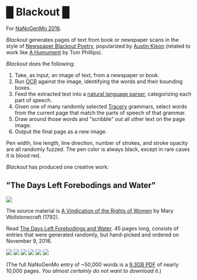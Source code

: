 # █ Blackout █

For [NaNoGenMo 2016](https://github.com/NaNoGenMo/2016).

_Blackout_ generates pages of text from book or newspaper scans in the style of [Newspaper Blackout Poetry](http://newspaperblackout.com/), popularized by [Austin Kleon](https://twitter.com/austinkleon) (related to work like [A Humument](http://tomphillipshumument.tumblr.com/) by Tom Phillips).

_Blackout_ does the following:

1. Take, as input, an image of text, from a newspaper or book.
2. Run [OCR](https://github.com/jflesch/pyocr) against the image, identifying the words and their bounding boxes.
3. Feed the extracted text into a [natural language parser](https://spacy.io/), categorizing each part of speech.
3. Given one of many randomly selected [Tracery](https://github.com/aparrish/pytracery) grammars, select words from the current page that match the parts of speech of that grammar.
4. Draw around those words and "scribble" out all other text on the page image.
5. Output the final page as a new image.

Pen width, line length, line direction, number of strokes, and stroke opacity are all randomly fuzzed. The pen color is always black, except in rare cases it is blood red.

_Blackout_ has produced one creative work:

## "The Days Left Forebodings and Water"

<img src="https://github.com/lizadaly/blackout/blob/master/images/title.png?raw=true" />

The source material is [A Vindication of the Rights of Women](https://en.wikipedia.org/wiki/A_Vindication_of_the_Rights_of_Woman) by Mary Wollstonecraft (1792).

Read [The Days Left Forebodings and Water](https://s3.amazonaws.com/worldwritable/nanogenmo2016-short.pdf). 45 pages long, consists of entries that were generated randomly, but hand-picked and ordered on November 9, 2016.


<img src="https://github.com/lizadaly/blackout/blob/master/images/1.png?raw=true" />

<img src="https://github.com/lizadaly/blackout/blob/master/images/2.png?raw=true" />

<img src="https://github.com/lizadaly/blackout/blob/master/images/3.png?raw=true" />

<img src="https://github.com/lizadaly/blackout/blob/master/images/4.png?raw=true" />

<img src="https://github.com/lizadaly/blackout/blob/master/images/6.png?raw=true" />

<img src="https://github.com/lizadaly/blackout/blob/master/images/7.png?raw=true" />


(The full NaNoGenMo entry of ~50,000 words is a [9.3GB PDF](https://s3.amazonaws.com/worldwritable/nanogenmo2016-9g-long.pdf) of nearly 10,000 pages. *You almost certainly do not want to download it.*)

